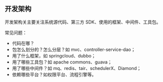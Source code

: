 ## 开发架构

开发架构关主要关注系统源代码、第三方 SDK、使用的框架、中间件、工具包。

常见问题：

+ 代码在哪？
+ 包怎么划分的？怎么分层？如 mvc、controller-service-dao；
+ 用了什么框架，如 springcloud、dubbo；
+ 用了哪些工具包？如 apache commons、guava；
+ 用了哪些中间件？如 mq、redis、tair、schedulerX、Diamond；
+ 依赖哪些平台？如权限平台、流程引擎等。

